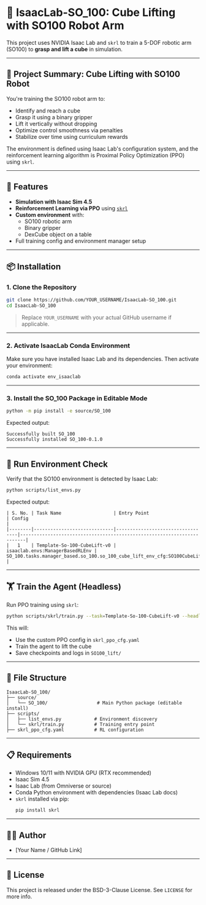 
# 🦾 IsaacLab-SO_100: Cube Lifting with SO100 Robot Arm

This project uses NVIDIA Isaac Lab and `skrl` to train a 5-DOF robotic arm (SO100) to **grasp and lift a cube** in simulation.

---

## 🧠 Project Summary: Cube Lifting with SO100 Robot

You're training the SO100 robot arm to:
- Identify and reach a cube
- Grasp it using a binary gripper
- Lift it vertically without dropping
- Optimize control smoothness via penalties
- Stabilize over time using curriculum rewards

The environment is defined using Isaac Lab's configuration system, and the reinforcement learning algorithm is Proximal Policy Optimization (PPO) using `skrl`.

---

## 🚀 Features

- **Simulation with Isaac Sim 4.5**
- **Reinforcement Learning via PPO** using [`skrl`](https://skrl.readthedocs.io/)
- **Custom environment** with:
  - SO100 robotic arm
  - Binary gripper
  - DexCube object on a table
- Full training config and environment manager setup

---

## 📦 Installation

### 1. Clone the Repository

```bash
git clone https://github.com/YOUR_USERNAME/IsaacLab-SO_100.git
cd IsaacLab-SO_100
```

> Replace `YOUR_USERNAME` with your actual GitHub username if applicable.

---

### 2. Activate IsaacLab Conda Environment

Make sure you have installed Isaac Lab and its dependencies. Then activate your environment:

```bash
conda activate env_isaaclab
```

---

### 3. Install the SO_100 Package in Editable Mode

```bash
python -m pip install -e source/SO_100
```

Expected output:
```
Successfully built SO_100
Successfully installed SO_100-0.1.0
```

---

## 🧪 Run Environment Check

Verify that the SO100 environment is detected by Isaac Lab:

```bash
python scripts/list_envs.py
```

Expected output:
```
| S. No. | Task Name                   | Entry Point                     | Config                                                                 |
|--------|-----------------------------|----------------------------------|------------------------------------------------------------------------|
|   1    | Template-So-100-CubeLift-v0 | isaaclab.envs:ManagerBasedRLEnv | SO_100.tasks.manager_based.so_100.so_100_cube_lift_env_cfg:SO100CubeLiftEnvCfg |
```

---

## 🏋️ Train the Agent (Headless)

Run PPO training using `skrl`:

```bash
python scripts/skrl/train.py --task=Template-So-100-CubeLift-v0 --headless
```

This will:
- Use the custom PPO config in `skrl_ppo_cfg.yaml`
- Train the agent to lift the cube
- Save checkpoints and logs in `SO100_lift/`

---

## 📁 File Structure

```
IsaacLab-SO_100/
├── source/
│   └── SO_100/                  # Main Python package (editable install)
├── scripts/
│   ├── list_envs.py            # Environment discovery
│   └── skrl/train.py           # Training entry point
├── skrl_ppo_cfg.yaml           # RL configuration
```

---

## 📋 Requirements

- Windows 10/11 with NVIDIA GPU (RTX recommended)
- Isaac Sim 4.5
- Isaac Lab (from Omniverse or source)
- Conda Python environment with dependencies (Isaac Lab docs)
- `skrl` installed via pip:
  ```bash
  pip install skrl
  ```

---

## 👨‍🔬 Author

- [Your Name / GitHub Link]

---

## 📜 License

This project is released under the BSD-3-Clause License. See `LICENSE` for more info.

